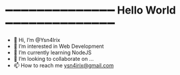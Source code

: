 # ➖➖➖➖➖➖➖➖➖➖➖➖➖➖ Hello World ➖➖➖➖➖➖➖➖➖➖➖➖➖➖

- 👋 Hi, I’m @Ysn4Irix
- 👀 I’m interested in Web Development
- 🌱 I’m currently learning NodeJS
- 💞️ I’m looking to collaborate on ...
- 📫 How to reach me ysn4irix@gmail.com

<!---
Ysn4Irix/Ysn4Irix is a ✨ special ✨ repository because its `README.md` (this file) appears on your GitHub profile.
You can click the Preview link to take a look at your changes.
--->
